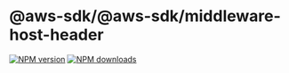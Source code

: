 # @aws-sdk/@aws-sdk/middleware-host-header

[![NPM version](https://img.shields.io/npm/v/@aws-sdk/@aws-sdk/middleware-host-header/rc.svg)](https://www.npmjs.com/package/@aws-sdk/@aws-sdk/middleware-host-header)
[![NPM downloads](https://img.shields.io/npm/dm/@aws-sdk/@aws-sdk/middleware-host-header.svg)](https://www.npmjs.com/package/@aws-sdk/@aws-sdk/middleware-host-header)
